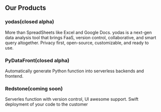 ## Our Products

### yodas(closed alpha)

More than SpreadSheets like Excel and Google Docs. yodas is a next-gen data analysis tool that brings FaaS, version control, collaborative, and smart query altogether. Privacy first, open-source, customizable, and ready to use.

### PyDataFront(closed alpha)

Automatically generate Python function into serverless backends and frontend.

### Redstone(coming soon)

Serverles function with version control, UI awesome support. Swift deployment of your code to the customer

